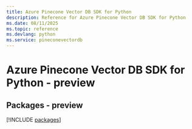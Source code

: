 ```yaml
---
title: Azure Pinecone Vector DB SDK for Python
description: Reference for Azure Pinecone Vector DB SDK for Python
ms.date: 08/11/2025
ms.topic: reference
ms.devlang: python
ms.service: pineconevectordb
---
```

# Azure Pinecone Vector DB SDK for Python - preview
## Packages - preview
[!INCLUDE [packages](pinecone-vector-db-index.md)]